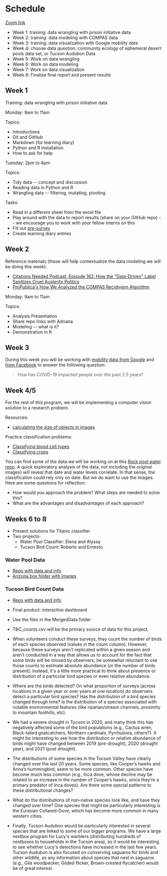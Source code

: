 # Schedule

[Zoom link](https://arizona.zoom.us/my/picoral)

* Week 1: training: data wrangling with prison initiative data
* Week 2: training: data modeling with COMPAS data
* Week 3: training: data visualization with Google mobility data
* Week 4: choose data question: community ecology of ephemeral desert pools data set, or Tucson Audubon Data
* Week 5: Work on data wrangling
* Week 6: Work on data modeling
* Week 7: Work on data visualization
* Week 8: Finalize final report and present results

## Week 1

Training: data wrangling with prison initiative data

Monday: 9am to 11am

Topics:

* Introductions
* Git and GitHub
* Markdown (for learning diary)
* Python and R installation
* How to ask for help

Tuesday: 2pm to 4pm

Topics:

* Tidy data -- concept and discussion
* Reading data in Python and R
* Wrangling data -- filtering, mutating, pivoting

Tasks:

* Read in a different sheet from the excel file
* Play around with the data to report results (share on your GitHub repo) -- we encourage you to work with your fellow interns on this
* Fill out [pre-survey](https://uarizona.co1.qualtrics.com/jfe/form/SV_elhIacPHXWbKFds)
* Create learning diary entries

## Week 2

Reference materials (these will help contextualize the data modeling we will be doing this week):

* [Citations Needed Podcast, Episode 162: How the "Data-Driven" Label Sanitizes Cruel Austerity Politics](https://citationsneeded.libsyn.com/episode-162-how-the-data-driven-label-sanitizes-cruel-austerity-politics)
* [ProPublica's How We Analyzed the COMPAS Recidivism Algorithm](https://www.propublica.org/article/how-we-analyzed-the-compas-recidivism-algorithm)


Monday: 9am to 11am

Topics:

* Analysis Presentation
* Share repo links with Adriana
* Modeling -- what is it? 
* Demonstration in R

## Week 3

During this week you will be working with [mobility data from Google](https://www.google.com/covid19/mobility/) and [from Facebook](https://dataforgood.facebook.com/dfg/covid-19) to answer the following question:

> How has COVID-19 impacted people over the past 2.5 years?

## Week 4/5

For the rest of this program, we will be implementing a computer vision solution to a research problem. 

Resources:
* [calculating the size of objects in images](https://www.uniquesoftwaredev.com/calculating-the-size-of-objects-in-photos-with-computer-vision/)

Practice classification problems:
* [Classifying blood cell types](https://www.kaggle.com/datasets/paultimothymooney/blood-cells)
* [Classifying crops](https://www.kaggle.com/datasets/aman2000jaiswal/agriculture-crop-images)

You can find some of the data we will be working on at this [Rock pool water repo](https://github.com/cct-datascience/Rock-Pool-Data). A quick exploratory analysis of the data, not including the original images) will reveal that date and water levels correlate. In that sense, the classification could rely only on date. But we do want to use the images. Here are some questions for reflection:

* How would you approach the problem? What steps are needed to solve this?
* What are the advantages and disadvantages of each approach?

## Weeks 6 to 8

* Present solutions for Titanic classifier
* Two projects:
  * Water Pool Classifier: Elena and Alyssa
  * Tucson Bird Count: Roberto and Ernesto

### Water Pool Data

* [Repo with data and info](https://github.com/cct-datascience/Rock-Pool-Data)
* [Arizona box folder with images](https://arizona.box.com/s/ufrmwkoqw68x9k8egk4rdnb82qde96qn)

### Tucson Bird Count Data

* [Repo with data and info](https://github.com/ezylstra/TBC_UACollab)
* Final product: interactive dashboard

* Use the files in the MergedData folder 
* TBC_counts.csv will be the primary source of data for this project.
* When volunteers conduct these surveys, they count the number of birds of each species observed (values in the count column). However, because these surveys aren't replicated within a given season and aren't conducted in a way that allows us to account for the fact that some birds will be missed by observers, be somewhat reluctant to use those counts to estimate absolute abundance (or the number of birds present).  Instead, it's a little more practical to think about presence or distribution of a particular bird species or even relative abundance.  
* Where are the birds detected? On what proportion of surveys (across locations in a given year or over years at one location) do observers detect a particular bird species? Has the distribution of a bird species changed through time?  Is the distribution of a species associated with notable environmental features (like riparian/stream channels, proximity to mountain foothills, etc).


* We had a severe drought in Tucson in 2020, and many think this has negatively affected some of the bird populations (e.g., Cactus wren, Black-tailed gnatcatchers, Northern cardinals, Pyrrhuloxia, others?).  It might be interesting to see how the distribution or relative abundance of birds might have changed between 2019 (pre-drought), 2020 (drought year), and 2021 (post drought).
* The distributions of some species in the Tucson Valley have clearly changed over the last 20 years.  Some species, like Cooper’s hawks and Anna’s hummingbird, seem to be more common.  Other species have become much less common (e.g., Inca dove, whose decline may be related to an increase in the number of Cooper’s hawks, since they’re a primary predator of Inca doves).  Are there some special patterns to these distributional changes?  
* What do the distributions of non-native species look like, and have they changed over time?  One species that might be particularly interesting is the Eurasian Collared-Dove, which has become more common in many western cities.
* Finally, Tucson Audubon would be particularly interested in several species that are linked to some of our bigger programs.  We have a large nestbox program for Lucy's warblers (distributing hundreds of nestboxes to households in the Tucson area), so it would be interesting to see whether Lucy's detections have increased in the last few years.  Tucson Audubon is also focused on conserving saguaros for birds and other wildlife, so any information about species that nest in saguaros (e.g., Gila woodpecker, Gilded flicker, Brown-crested flycatcher) would be of great interest.




